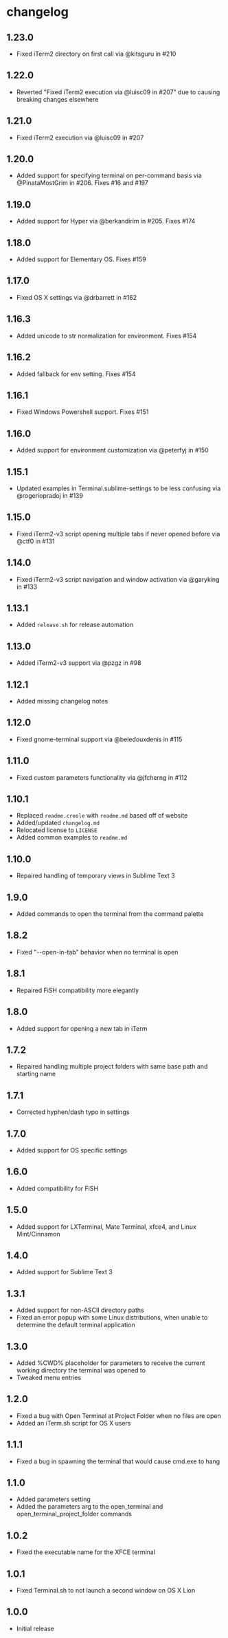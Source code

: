 # changelog
## 1.23.0

- Fixed iTerm2 directory on first call via @kitsguru in #210

## 1.22.0

- Reverted "Fixed iTerm2 execution via @luisc09 in #207" due to causing breaking changes elsewhere

## 1.21.0

- Fixed iTerm2 execution via @luisc09 in #207

## 1.20.0

- Added support for specifying terminal on per-command basis via @PinataMostGrim in #206. Fixes #16 and #197

## 1.19.0

 - Added support for Hyper via @berkandirim in #205. Fixes #174

## 1.18.0

 - Added support for Elementary OS. Fixes #159

## 1.17.0

 - Fixed OS X settings via @drbarrett in #162

## 1.16.3

 - Added unicode to str normalization for environment. Fixes #154

## 1.16.2

 - Added fallback for env setting. Fixes #154

## 1.16.1

 - Fixed Windows Powershell support. Fixes #151

## 1.16.0

 - Added support for environment customization via @peterfyj in #150

## 1.15.1

 - Updated examples in Terminal.sublime-settings to be less confusing via @rogeriopradoj in #139

## 1.15.0

 - Fixed iTerm2-v3 script opening multiple tabs if never opened before via @ctf0 in #131

## 1.14.0

 - Fixed iTerm2-v3 script navigation and window activation via @garyking in #133

## 1.13.1

 - Added `release.sh` for release automation

## 1.13.0

 - Added iTerm2-v3 support via @pzgz in #98

## 1.12.1

 - Added missing changelog notes

## 1.12.0

 - Fixed gnome-terminal support via @beledouxdenis in #115

## 1.11.0

 - Fixed custom parameters functionality via @jfcherng in #112

## 1.10.1

 - Replaced `readme.creole` with `readme.md` based off of website
 - Added/updated `changelog.md`
 - Relocated license to `LICENSE`
 - Added common examples to `readme.md`

## 1.10.0

 - Repaired handling of temporary views in Sublime Text 3

## 1.9.0

 - Added commands to open the terminal from the command palette

## 1.8.2

 - Fixed "--open-in-tab" behavior when no terminal is open

## 1.8.1

 - Repaired FiSH compatibility more elegantly

## 1.8.0

 - Added support for opening a new tab in iTerm

## 1.7.2

 - Repaired handling multiple project folders with same base path and starting name

## 1.7.1

 - Corrected hyphen/dash typo in settings

## 1.7.0

 - Added support for OS specific settings

## 1.6.0

 - Added compatibility for FiSH

## 1.5.0

 - Added support for LXTerminal, Mate Terminal, xfce4, and Linux Mint/Cinnamon

## 1.4.0

 - Added support for Sublime Text 3

## 1.3.1

 - Added support for non-ASCII directory paths
 - Fixed an error popup with some Linux distributions, when unable to determine the default terminal application

## 1.3.0

 - Added %CWD% placeholder for parameters to receive the current working directory the terminal was opened to
 - Tweaked menu entries

## 1.2.0

 - Fixed a bug with Open Terminal at Project Folder when no files are open
 - Added an iTerm.sh script for OS X users

## 1.1.1

 - Fixed a bug in spawning the terminal that would cause cmd.exe to hang

## 1.1.0

 - Added parameters setting
 - Added the parameters arg to the open_terminal and open_terminal_project_folder commands

## 1.0.2

 - Fixed the executable name for the XFCE terminal

## 1.0.1

 - Fixed Terminal.sh to not launch a second window on OS X Lion

## 1.0.0

 - Initial release
